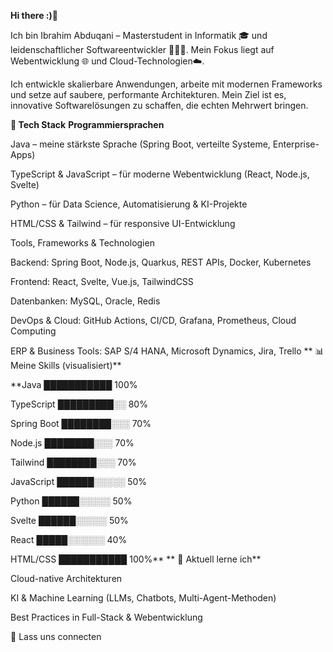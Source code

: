 **Hi there :)👋**

Ich bin Ibrahim Abduqani – Masterstudent in Informatik 🎓 und leidenschaftlicher Softwareentwickler 👨🏾‍💻.
Mein Fokus liegt auf Webentwicklung 🌐 und Cloud-Technologien☁️.

Ich entwickle skalierbare Anwendungen, arbeite mit modernen Frameworks und setze auf saubere, performante Architekturen. Mein Ziel ist es, innovative Softwarelösungen zu schaffen, die echten Mehrwert bringen.

**🚀 Tech Stack**
**Programmiersprachen**

Java – meine stärkste Sprache (Spring Boot, verteilte Systeme, Enterprise-Apps)

TypeScript & JavaScript – für moderne Webentwicklung (React, Node.js, Svelte)

Python – für Data Science, Automatisierung & KI-Projekte

HTML/CSS & Tailwind – für responsive UI-Entwicklung

Tools, Frameworks & Technologien

Backend: Spring Boot, Node.js, Quarkus, REST APIs, Docker, Kubernetes

Frontend: React, Svelte, Vue.js, TailwindCSS

Datenbanken: MySQL, Oracle, Redis

DevOps & Cloud: GitHub Actions, CI/CD, Grafana, Prometheus, Cloud Computing

ERP & Business Tools: SAP S/4 HANA, Microsoft Dynamics, Jira, Trello
**
📊 Meine Skills (visualisiert)**

**Java ███████████ 100%

TypeScript █████████░░ 80%

Spring Boot ████████░░░ 70%

Node.js ████████░░░ 70%

Tailwind ████████░░░ 70%

JavaScript ██████░░░░░ 50%

Python ██████░░░░░ 50%

Svelte ██████░░░░░ 50%

React █████░░░░░░ 40%

HTML/CSS ███████████ 100%**
**
🌱 Aktuell lerne ich**

Cloud-native Architekturen

KI & Machine Learning (LLMs, Chatbots, Multi-Agent-Methoden)

Best Practices in Full-Stack & Webentwicklung

🤝 Lass uns connecten
